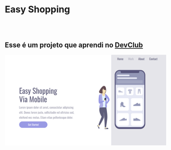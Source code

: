 <h1>Easy Shopping</h1>
<br> 
<br>
<h2>Esse é um projeto que aprendi no <a href="aulas.devclub.com.br/m/main" target="_blank">DevClub</a></h2>

<img src="./img/Captura de tela 2025-05-27 070225.png" alt="print-computador">
